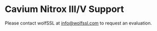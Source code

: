 # Cavium Nitrox III/V Support

Please contact wolfSSL at info@wolfssl.com to request an evaluation.
